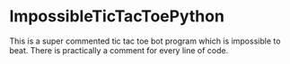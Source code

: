 # ImpossibleTicTacToePython
This is a super commented tic tac toe bot program which is impossible to beat. There is practically a comment for every line of code.
